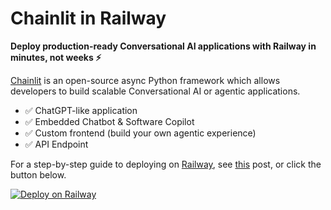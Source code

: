 # Chainlit in Railway

**Deploy production-ready Conversational AI applications with Railway in minutes, not weeks ⚡️**

[Chainlit](https://github.com/Chainlit/chainlit) is an open-source async Python framework which allows developers to build scalable Conversational AI or agentic applications.

- ✅ ChatGPT-like application
- ✅ Embedded Chatbot & Software Copilot
- ✅ Custom frontend (build your own agentic experience)
- ✅ API Endpoint

For a step-by-step guide to deploying on [Railway](), see [this]() post, or click the button below.

[![Deploy on Railway](https://railway.app/button.svg)](https://github.com/yuting1214/Chainlit_Railway_template)